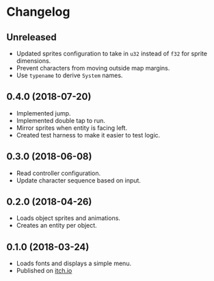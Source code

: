 # Changelog

## Unreleased

* Updated sprites configuration to take in `u32` instead of `f32` for sprite dimensions.
* Prevent characters from moving outside map margins.
* Use `typename` to derive `System` names.

## 0.4.0 (2018-07-20)

* Implemented jump.
* Implemented double tap to run.
* Mirror sprites when entity is facing left.
* Created test harness to make it easier to test logic.

## 0.3.0 (2018-06-08)

* Read controller configuration.
* Update character sequence based on input.

## 0.2.0 (2018-04-26)

* Loads object sprites and animations.
* Creates an entity per object.

## 0.1.0 (2018-03-24)

* Loads fonts and displays a simple menu.
* Published on [itch.io](https://azriel91.itch.io/will)
